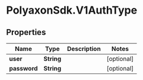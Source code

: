 # PolyaxonSdk.V1AuthType

## Properties

Name | Type | Description | Notes
------------ | ------------- | ------------- | -------------
**user** | **String** |  | [optional] 
**password** | **String** |  | [optional] 


